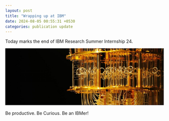 ```yaml
---
layout: post
title: "Wrapping up at IBM"
date: 2024-08-05 00:55:31 +0530
categories: publication update
---
```


Today marks the end of IBM Research Summer Internship 24. 

<!-- Here's a little pretext for memory! -->

<img src="/img/quantum-computer.jpg" alt="SVG Image" class="centered-image">

<!-- I joined IBM research in March 24 as an Extern and worked on 'de novo genome assembly' with IBM Quantum researcher Kalyan Dasgupta in collaboration with IIT Madras.

<img src="/img/ibm_research_intern_group_wide.jpg" alt="SVG Image" class="centered-image">

Throughout the internship, we participated in number of events and activities like bootcamp, Paper We Wrote, All hands, Inter-O-Duction, Science Slam, Movie time, and a lot more. At IBM Research, we visited by Jay, the VP of IBM Quantum, and Ismael, the VP of Quantum services and Data. 

All and all, it was a fulfilling experience --- knowing more about industrial research and a good break from academia :) -->

Be productive. Be Curious. Be an IBMer!


